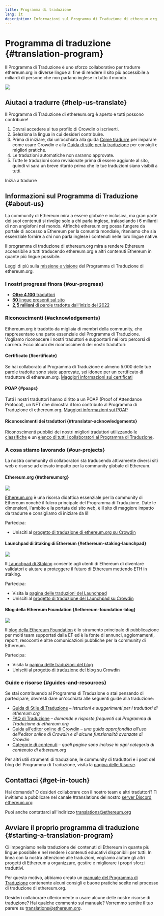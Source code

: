 ```yaml
---
title: Programma di traduzione
lang: it
description: Informazioni sul Programma di Traduzione di ethereum.org
---
```


# Programma di traduzione {#translation-program}

Il Programma di Traduzione è uno sforzo collaborativo per tradurre ethereum.org in diverse lingue al fine di rendere il sito più accessibile a miliardi di persone che non parlano inglese in tutto il mondo.

![](./enterprise-eth.png)

## Aiutaci a tradurre {#help-us-translate}

Il Programma di Traduzione di ethereum.org è aperto e tutti possono contribuire!

1. Dovrai accedere al tuo profilo di Crowdin o iscriverti.
2. Seleziona la lingua in cui desideri contribuire.
3. Prima di iniziare, dai un'occhiata alla guida [Come tradurre](/contributing/translation-program/how-to-translate/) per imparare come usare Crowdin e alla [Guida di stile per la traduzione](/contributing/translation-program/translators-guide/) per consigli e migliori pratiche.
4. Le traduzioni automatiche non saranno approvate.
5. Tutte le traduzioni sono revisionate prima di essere aggiunte al sito, quindi vi sarà un breve ritardo prima che le tue traduzioni siano visibili a tutti.

<ButtonLink to="https://crowdin.com/project/ethereum-org/invite">
  Inizia a tradurre
</ButtonLink>

## Informazioni sul Programma di Traduzione {#about-us}

La community di Ethereum mira a essere globale e inclusiva, ma gran parte dei suoi contenuti si rivolge solo a chi parla inglese, tralasciando i 6 miliardi di non anglofoni nel mondo. Affinché ethereum.org possa fungere da portale di accesso a Ethereum per la comunità mondiale, riteniamo che sia essenziale fornire a chi non parla inglese i contenuti nelle loro lingue native.

Il programma di traduzione di ethereum.org mira a rendere Ethereum accessibile a tutti traducendo ethereum.org e altri contenuti Ethereum in quante più lingue possibile.

Leggi di più sulla [missione e visione](/contributing/translation-program/mission-and-vision) del Programma di Traduzione di ethereum.org.

### I nostri progressi finora {#our-progress}

- [**Oltre 4.100** traduttori](/contributing/translation-program/contributors/)
- [**50** lingue presenti sul sito](/languages/)
- [**2,5 milioni** di parole tradotte dall'inizio del 2022](/contributing/translation-program/acknowledgements/)

<TranslationChartImage />

### Riconoscimenti {#acknowledgements}

Ethereum.org è tradotto da migliaia di membri della community, che rappresentano una parte essenziale del Programma di Traduzione. Vogliamo riconoscere i nostri traduttori e supportarli nei loro percorsi di carriera. Ecco alcuni dei riconoscimenti dei nostri traduttori:

#### Certificato {#certificate}

Se hai collaborato al Programma di Traduzione e almeno 5.000 delle tue parole tradotte sono state approvate, sei idoneo per un certificato di traduttore di ethereum.org. [Maggiori informazioni sui certificati](/contributing/translation-program/acknowledgements/#certificate)

#### POAP {#poaps}

Tutti i nostri traduttori hanno diritto a un POAP (Proof of Attendance Protocol), un NFT che dimostra il loro contributo al Programma di Traduzione di ethereum.org. [Maggiori informazioni sui POAP](/contributing/translation-program/acknowledgements/#poap)

#### Riconoscimenti dei traduttori {#translator-acknowledgements}

Riconoscimenti pubblici dei nostri migliori traduttori utilizzando le [classifiche](/contributing/translation-program/acknowledgements/) e un [elenco di tutti i collaboratori al Programma di Traduzione](/contributing/translation-program/contributors/).

### A cosa stiamo lavorando {#our-projects}

La nostra community di collaboratori sta traducendo attivamente diversi siti web e risorse ad elevato impatto per la community globale di Ethereum.

#### Ethereum.org {#ethereumorg}

![](./ethereum-org-screenshot.png)

[Ethereum.org](/) è una risorsa didattica essenziale per la community di Ethereum nonché il fulcro principale del Programma di Traduzione. Date le dimensioni, l'ambito e la portata del sito web, è il sito di maggiore impatto da tradurre e consigliamo di iniziare da lì!

Partecipa:

- Unisciti al [progetto di traduzione di ethereum.org su Crowdin](https://crowdin.com/project/ethereum-org/invite)

#### Launchpad di Staking di Ethereum {#ethereum-staking-launchpad}

![](./launchpad-screenshot.png)

Il [Launchpad di Staking](https://launchpad.ethereum.org/en/) consente agli utenti di Ethereum di diventare validatori e aiutare a proteggere il futuro di Ethereum mettendo ETH in staking.

Partecipa:

- Visita la [pagina delle traduzioni del Launchpad](/contributing/translation-program/launchpad-translations/)
- Unisciti al [progetto di traduzione del Launchpad su Crowdin](https://crowdin.com/project/ethereum-staking-launchpad)

#### Blog della Ethereum Foundation {#ethereum-foundation-blog}

![](./blog-screenshot.png)

Il [blog della Ethereum Foundation](https://blog.ethereum.org/) è lo strumento principale di pubblicazione per molti team supportati dalla EF ed è la fonte di annunci, aggiornamenti, report, resoconti e altre comunicazioni pubbliche per la community di Ethereum.

Partecipa:

- Visita la [pagina delle traduzioni del blog](/contributing/translation-program/blog-translations/)
- Unisciti al [progetto di traduzione del blog su Crowdin](https://crowdin.com/project/ethereum-foundation-blog)

### Guide e risorse {#guides-and-resources}

Se stai contribuendo al Programma di Traduzione o stai pensando di partecipare, dovresti dare un'occhiata alle seguenti guide alla traduzione:

- [Guida di Stile di Traduzione](/contributing/translation-program/translators-guide/) _– istruzioni e suggerimenti per i traduttori di ethereum.org_
- [FAQ di Traduzione](/contributing/translation-program/faq/) _– domande e risposte frequenti sul Programma di Traduzione di ethereum.org_
- [Guida all'editor online di Crowdin](https://support.crowdin.com/online-editor/) _– una guida approfondita all'uso dell'editor online di Crowdin e di alcune funzionalità avanzate di Crowdin_
- [Categorie di contenuti](/contributing/translation-program/content-buckets/) _– quali pagine sono incluse in ogni categoria di contenuto di ethereum.org_

Per altri utili strumenti di traduzione, le community di traduttori e i post del blog del Programma di Traduzione, visita la [pagina delle Risorse](/contributing/translation-program/resources/).

## Contattaci {#get-in-touch}

Hai domande? O desideri collaborare con il nostro team e altri traduttori? Ti invitiamo a pubblicare nel canale #translations del nostro [server Discord ethereum.org](https://discord.gg/6WX7E97)

Puoi anche contattarci all'indirizzo translations@ethereum.org

## Avviare il proprio programma di traduzione {#starting-a-translation-program}

Ci impegniamo nella traduzione dei contenuti di Ethereum in quante più lingue possibile e nel rendere i contenuti educativi disponibili per tutti. In linea con la nostra attenzione alle traduzioni, vogliamo aiutare gli altri progetti di Ethereum a organizzare, gestire e migliorare i propri sforzi traduttivi.

Per questo motivo, abbiamo creato un [manuale del Programma di Traduzione](/contributing/translation-program/playbook/) contenente alcuni consigli e buone pratiche scelte nel processo di traduzione di ethereum.org.

Desideri collaborare ulteriormente o usare alcune delle nostre risorse di traduzione? Hai qualche commento sul manuale? Vorremmo sentire il tuo parere su translations@ethereum.org.
